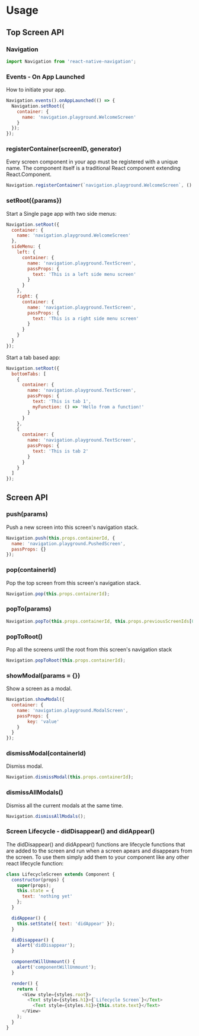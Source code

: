 # Usage

## Top Screen API

### Navigation
```js
import Navigation from 'react-native-navigation';
```
### Events - On App Launched
How to initiate your app.

```js
Navigation.events().onAppLaunched(() => {
  Navigation.setRoot({
    container: {
      name: 'navigation.playground.WelcomeScreen'
    }
  });
});
```

### registerContainer(screenID, generator)
Every screen component in your app must be registered with a unique name. The component itself is a traditional React component extending React.Component.
```js
Navigation.registerContainer(`navigation.playground.WelcomeScreen`, () => WelcomeScreen);
```

### setRoot({params})
Start a Single page app with two side menus:
```js
Navigation.setRoot({
  container: {
    name: 'navigation.playground.WelcomeScreen'
  },
  sideMenu: {
    left: {
      container: {
        name: 'navigation.playground.TextScreen',
        passProps: {
          text: 'This is a left side menu screen'
        }
      }
    },
    right: {
      container: {
        name: 'navigation.playground.TextScreen',
        passProps: {
          text: 'This is a right side menu screen'
        }
      }
    }
  }
});
```
Start a tab based app:
```js
Navigation.setRoot({
  bottomTabs: [
    {
      container: {
        name: 'navigation.playground.TextScreen',
        passProps: {
          text: 'This is tab 1',
          myFunction: () => 'Hello from a function!'
        }
      }
    },
    {
      container: {
        name: 'navigation.playground.TextScreen',
        passProps: {
          text: 'This is tab 2'
        }
      }
    }
  ]
});
```
## Screen API

### push(params)
Push a new screen into this screen's navigation stack.
```js
Navigation.push(this.props.containerId, {
  name: 'navigation.playground.PushedScreen',
  passProps: {}
});
```
### pop(containerId)
Pop the top screen from this screen's navigation stack.
```js
Navigation.pop(this.props.containerId);
```
### popTo(params)
```js
Navigation.popTo(this.props.containerId, this.props.previousScreenIds[0]);
```
### popToRoot()
Pop all the screens until the root from this screen's navigation stack
```js
Navigation.popToRoot(this.props.containerId);
```
### showModal(params = {})
Show a screen as a modal.
```js
Navigation.showModal({
  container: {
    name: 'navigation.playground.ModalScreen',
    passProps: {
        key: 'value'
    }
  }
});
```
### dismissModal(containerId)
Dismiss modal.
```js
Navigation.dismissModal(this.props.containerId);
```
### dismissAllModals()
Dismiss all the current modals at the same time.
```js
Navigation.dismissAllModals();
```
### Screen Lifecycle - didDisappear() and didAppear()

The didDisappear() and didAppear() functions are lifecycle functions that are added to the screen and run when a screen apears and disappears from the screen. To use them simply add them to your component like any other react lifecycle function:

```js
class LifecycleScreen extends Component {
  constructor(props) {
    super(props);
    this.state = {
      text: 'nothing yet'
    };
  }

  didAppear() {
    this.setState({ text: 'didAppear' });
  }

  didDisappear() {
    alert('didDisappear');
  }

  componentWillUnmount() {
    alert('componentWillUnmount');
  }

  render() {
    return (
      <View style={styles.root}>
        <Text style={styles.h1}>{`Lifecycle Screen`}</Text>
	      <Text style={styles.h1}>{this.state.text}</Text>
      </View>
    );
  }
}
```
